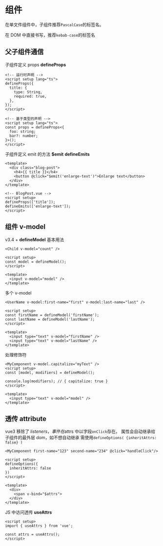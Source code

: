 # 组件

在单文件组件中，子组件推荐`PascalCase`的标签名。

在 DOM 中直接书写，推荐`kebab-case`的标签名

## 父子组件通信

子组件定义 props **defineProps**

```vue
<!-- 运行时声明 -->
<script setup lang="ts">
defineProps({
  title: {
    type: String,
    required: true,
  },
});
</script>

<!-- 基于类型的声明 -->
<script setup lang="ts">
const props = defineProps<{
  foo: string;
  bar?: number;
}>();
</script>
```

子组件定义 emit 的方法 **$emit** **defineEmits**

```vue
<template>
  <div class="blog-post">
    <h4>{{ title }}</h4>
    <button @click="$emit('enlarge-text')">Enlarge text</button>
  </div>
</template>

<!-- BlogPost.vue -->
<script setup>
defineProps(['title']);
defineEmits(['enlarge-text']);
</script>
```

## 组件 v-model

v3.4 + **defineModel**
基本用法

```vue
<Child v-model="count" />

<script setup>
const model = defineModel();
</script>

<template>
  <input v-model="model" />
</template>
```

多个 v-model

```vue
<UserName v-model:first-name="first" v-model:last-name="last" />

<script setup>
const firstName = defineModel('firstName');
const lastName = defineModel('lastName');
</script>

<template>
  <input type="text" v-model="firstName" />
  <input type="text" v-model="lastName" />
</template>
```

处理修饰符

```vue
<MyComponent v-model.capitalize="myText" />
<script setup>
const [model, modifiers] = defineModel();

console.log(modifiers); // { capitalize: true }
</script>

<template>
  <input type="text" v-model="model" />
</template>
```

## 透传 attribute

vue3 移除了 $listeners，事件在$attrs 中以字段`onClick`存在。
属性会自动继承给子组件的最外层 dom，如不想自动继承
需使用`defineOptions( {inheritAttrs: false} )`

```vue
<MyComponent first-name="123" second-name="234" @click="handleClick"/>

<script setup>
defineOptions({
  inheritAttrs: false
})
</script>

<template>
  <div>
    <span v-bind="$attrs">
  </div>
</template>

```

JS 中访问透传 **useAttrs**

```vue
<script setup>
import { useAttrs } from 'vue';

const attrs = useAttrs();
</script>
```
